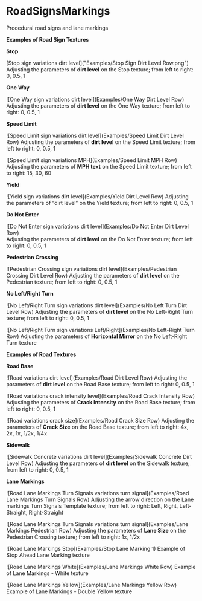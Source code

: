 # RoadSignsMarkings
Procedural road signs and lane markings

**Examples of Road Sign Textures**

**Stop**


[Stop sign variations dirt level]("Examples/Stop Sign Dirt Level Row.png")
Adjusting the parameters of **dirt level** on the Stop texture; from left to right: 0, 0.5, 1


**One Way**

![One Way sign variations dirt level](Examples/One Way Dirt Level Row)
Adjusting the parameters of **dirt level** on the One Way texture; from left to right: 0, 0.5, 1


**Speed Limit**


![Speed Limit sign variations dirt level](Examples/Speed Limit Dirt Level Row)
Adjusting the parameters of **dirt level** on the Speed Limit texture; from left to right: 0, 0.5, 1

![Speed Limit sign variations MPH](Examples/Speed Limit MPH Row)
Adjusting the parameters of **MPH text** on the Speed Limit texture; from left to right: 15, 30, 60


**Yield**


![Yield sign variations dirt level](Examples/Yield Dirt Level Row)
Adjusting the parameters of “dirt level” on the Yield texture; from left to right: 0, 0.5, 1	


**Do Not Enter**
	
	
![Do Not Enter sign variations dirt level](Examples/Do Not Enter Dirt Level Row)	
Adjusting the parameters of **dirt level** on the Do Not Enter texture; from left to right: 0, 0.5, 1


**Pedestrian Crossing**


![Pedestrian Crossing sign variations dirt level](Examples/Pedestrian Crossing Dirt Level Row)
Adjusting the parameters of **dirt level** on the Pedestrian texture; from left to right: 0, 0.5, 1


**No Left/Right Turn**


![No Left/Right Turn sign variations dirt level](Examples/No Left Turn Dirt Level Row)
Adjusting the parameters of **dirt level** on the No Left-Right Turn texture; from left to right: 0, 0.5, 1


![No Left/Right Turn sign variations Left/Right](Examples/No Left-Right Turn Row)
Adjusting the parameters of **Horizontal Mirror** on the No Left-Right Turn texture





**Examples of Road Textures**

**Road Base**


![Road variations dirt level](Examples/Road Dirt Level Row)
Adjusting the parameters of **dirt level** on the Road Base texture; from left to right: 0, 0.5, 1

![Road variations crack intensity level](Examples/Road Crack Intensity Row)
Adjusting the parameters of **Crack Intensity** on the Road Base texture; from left to right: 0, 0.5, 1

![Road variations crack size](Examples/Road Crack Size Row)
Adjusting the parameters of **Crack Size** on the Road Base texture; from left to right: 4x, 2x, 1x, 1/2x, 1/4x


**Sidewalk**


![Sidewalk Concrete variations dirt level](Examples/Sidewalk Concrete Dirt Level Row)
Adjusting the parameters of **dirt level** on the Sidewalk texture; from left to right: 0, 0.5, 1


**Lane Markings**


![Road Lane Markings Turn Signals variations turn signal](Examples/Road Lane Markings Turn Signals Row)
Adjusting the arrow direction on the Lane markings Turn Signals Template texture; from left to right: Left, Right, Left-Straight, Right-Straight

![Road Lane Markings Turn Signals variations turn signal](Examples/Lane Markings Pedestrian Row)
Adjusting the parameters of **Lane Size** on the Pedestrian Crossing texture; from left to right: 1x, 1/2x

![Road Lane Markings Stop](Examples/Stop Lane Marking 1)
Example of Stop Ahead Lane Marking texture

![Road Lane Markings White](Examples/Lane Markings White Row)
Example of Lane Markings - White texture

![Road Lane Markings Yellow](Examples/Lane Markings Yellow Row)
Example of Lane Markings - Double Yellow texture





